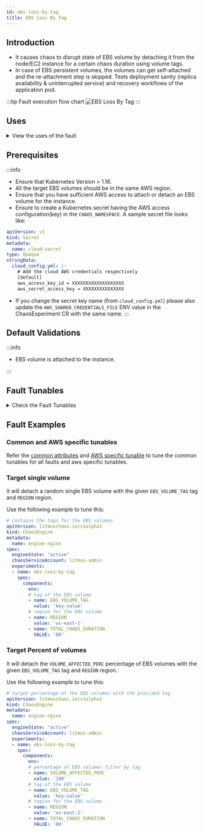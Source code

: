 ```yaml
---
id: ebs-loss-by-tag
title: EBS Loss By Tag
---
```


## Introduction
- It causes chaos to disrupt state of EBS volume by detaching it from the node/EC2 instance for a certain chaos duration using volume tags.
- In case of EBS persistent volumes, the volumes can get self-attached and the re-attachment step is skipped.
Tests deployment sanity (replica availability & uninterrupted service) and recovery workflows of the application pod.

:::tip Fault execution flow chart
![EBS Loss By Tag](./static/images/ebs-loss.png)
:::

## Uses

<details>
<summary>View the uses of the fault</summary>
<div>
Coming soon.
</div>
</details>

## Prerequisites

:::info

- Ensure that Kubernetes Version > 1.16.
- All the target EBS volumes should be in the same AWS region.
- Ensure that you have sufficient AWS access to attach or detach an EBS volume for the instance. 
- Ensure to create a Kubernetes secret having the AWS access configuration(key) in the `CHAOS_NAMESPACE`. A sample secret file looks like:
```yaml
apiVersion: v1
kind: Secret
metadata:
  name: cloud-secret
type: Opaque
stringData:
  cloud_config.yml: |-
    # Add the cloud AWS credentials respectively
    [default]
    aws_access_key_id = XXXXXXXXXXXXXXXXXXX
    aws_secret_access_key = XXXXXXXXXXXXXXX
```
- If you change the secret key name (from `cloud_config.yml`) please also update the `AWS_SHARED_CREDENTIALS_FILE` ENV value in the ChaosExperiment CR with the same name.
:::

## Default Validations

:::info

- EBS volume is attached to the instance.

:::

## Fault Tunables

<details>
    <summary>Check the Fault Tunables</summary>
    <h2>Mandatory Fields</h2>
    <table>
      <tr>
        <th> Variables </th>
        <th> Description </th>
        <th> Notes </th>
      </tr>
      <tr>
        <td> EBS_VOLUME_TAG </td>
        <td> Provide a common tag for all the target volumes. It should be in the form of <code>key:value</code> </td>
        <td> For example: <code>team:devops</code> </td>
      </tr>
      <tr>
        <td> REGION </td>
        <td> The region name for all the target volumes</td>
        <td> For Example: <code>us-east-1</code> </td>
      </tr>
    </table>
    <h2>Optional Fields</h2>
    <table>
      <tr>
        <th> Variables </th>
        <th> Description </th>
        <th> Notes </th>
      </tr>
       <tr>
        <td> VOLUME_AFFECTED_PERC </td>
        <td> The Percentage of total EBS volumes to target </td>
        <td> Defaults to 0 (corresponds to 1 volume), provide numeric value only </td>
      </tr>
      <tr>
        <td> TOTAL_CHAOS_DURATION </td>
        <td> The duration for chaos injection (in seconds) </td>
        <td> Defaults to 30s </td>
      </tr>
      <tr>
        <td> CHAOS_INTERVAL </td>
        <td> The duration between the attachment and detachment of the volumes (in seconds) </td>
        <td> Defaults to 30s </td>
      </tr>
      <tr>
        <td> SEQUENCE </td>
        <td> It defines sequence of chaos execution for multiple volumes</td>
        <td> Default value: parallel. Supported: serial, parallel </td>
      </tr>
      <tr>
        <td> RAMP_TIME </td>
        <td> Period to wait before and after injection of chaos (in seconds) </td>
        <td> For Example: <code>30</code> </td>
      </tr>
    </table>
</details>

## Fault Examples

### Common and AWS specific tunables

Refer the [common attributes](../common-tunables-for-all-faults) and [AWS specific tunable](./aws-fault-tunables) to tune the common tunables for all faults and aws specific tunables.

### Target single volume

It will detach a random single EBS volume with the given `EBS_VOLUME_TAG` tag and `REGION` region.

Use the following example to tune this:

[embedmd]:# (./static/manifests/ebs-loss-by-tag/ebs-volume-tag.yaml yaml)
```yaml
# contains the tags for the EBS volumes 
apiVersion: litmuschaos.io/v1alpha1
kind: ChaosEngine
metadata:
  name: engine-nginx
spec:
  engineState: "active"
  chaosServiceAccount: litmus-admin
  experiments:
  - name: ebs-loss-by-tag
    spec:
      components:
        env:
        # tag of the EBS volume
        - name: EBS_VOLUME_TAG
          value: 'key:value'
        # region for the EBS volume
        - name: REGION
          value: 'us-east-1'
        - name: TOTAL_CHAOS_DURATION
          VALUE: '60'
```

### Target Percent of volumes

It will detach the `VOLUME_AFFECTED_PERC` percentage of EBS volumes with the given `EBS_VOLUME_TAG` tag and `REGION` region.

Use the following example to tune this:

[embedmd]:# (./static/manifests/ebs-loss-by-tag/volume-affected-percentage.yaml yaml)
```yaml
# target percentage of the EBS volumes with the provided tag
apiVersion: litmuschaos.io/v1alpha1
kind: ChaosEngine
metadata:
  name: engine-nginx
spec:
  engineState: "active"
  chaosServiceAccount: litmus-admin
  experiments:
  - name: ebs-loss-by-tag
    spec:
      components:
        env:
        # percentage of EBS volumes filter by tag
        - name: VOLUME_AFFECTED_PERC
          value: '100'
        # tag of the EBS volume
        - name: EBS_VOLUME_TAG
          value: 'key:value'
        # region for the EBS volume
        - name: REGION
          value: 'us-east-1'
        - name: TOTAL_CHAOS_DURATION
          VALUE: '60'
```
